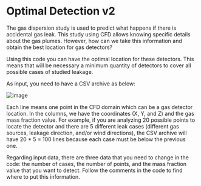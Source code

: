 # Optimal Detection v2

The gas dispersion study is used to predict what happens if there is accidental gas leak. This study using CFD allows knowing specific details about the gas plumes. However, how can we take this information and obtain the best location for gas detectors?

Using this code you can have the optimal location for these detectors. This means that will be necessary a minimum quantity of detectors to cover all possible cases of studied leakage.

As input, you need to have a CSV archive as below:

![image](https://user-images.githubusercontent.com/88203900/128054833-d792c825-6d9c-4d8d-ac8d-d72936986410.png)

Each line means one point in the CFD domain which can be a gas detector location. In the columns, we have the coordinates (X, Y, and Z) and the gas mass fraction value. For example, if you are analyzing 20 possible points to locate the detector and there are 5 different leak cases (different gas sources, leakage direction, and/or wind directions), the CSV archive will have 20 * 5 = 100 lines because each case must be below the previous one.

Regarding input data, there are three data that you need to change in the code: the number of cases, the number of points, and the mass fraction value that you want to detect. Follow the comments in the code to find where to put this information.
